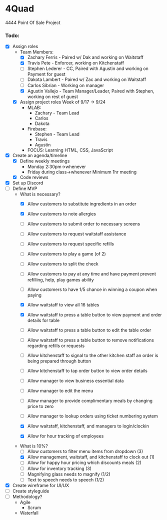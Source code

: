 # 4Quad
4444 Point Of Sale Project

### Todo:
- [X] Assign roles
  - Team Members:
    - [x] Zachary Ferris  - Paired w/ Dak and working on Waitstaff
    - [x] Travis Pete     - Enforcer, working on Kitchenstaff
    - [ ] Stephen Lederer - CC, Paired with Agustin and working on Payment for guest
    - [ ] Dakota Lambert  - Paired w/ Zac and working on Waitstaff
    - [ ] Carlos Sibrian  - Working on manager
    - [x] Agustin Vallejo - Team Manager/Leader, Paired with Stephen, working on rest of guest
  - [x] Assign project roles
    Week of 9/17 -> 9/24
    - MLAB:
      - Zachary - Team Lead
      - Carlos
      - Dakota
    - Firebase:
      - Stephen - Team Lead
      - Travis
      - Agustin
    - FOCUS:
      Learning HTML, CSS, JavaScript
- [x] Create an agenda/timeline
  - [x] Define weekly meetings
    - Monday 2:30pm->whenever
    - Friday during class->whenever
    Minimum 1hr meeting
  - [x] Code reviews
- [x] Set up Discord
- [ ] Define MVP
  - What is necessary?
    - [x] Allow customers to substitute ingredients in an order
    - [x] Allow customers to note allergies
    - [ ] Allow customers to submit order to necessary screens
    - [ ] Allow customers to request waitstaff assistance
    - [ ] Allow customers to request specific refills
    - [ ] Allow customers to play a game (of 2)
    - [ ] Allow customers to split the check 
    - [ ] Allow customers to pay at any time and have payment prevent refilling, help, play games ability
    - [ ] Allow customers to have 1/5 chance in winning a coupon when paying
    
    - [x] Allow waitstaff to view all 16 tables
    - [x] Allow waitstaff to press a table button to view payment and order details for table
    - [ ] Allow waitstaff to press a table button to edit the table order
    - [ ] Allow waitstaff to press a table button to remove notifications regarding refills or requests
    
    - [ ] Allow kitchenstaff to signal to the other kitchen staff an order is being prepared through button
    - [ ] Allow kitchenstaff to tap order button to view order details
    
    - [ ] Allow manager to view business essential data
    - [ ] Allow manager to edit the menu 
    - [ ] Allow manager to provide complimentary meals by changing price to zero
    - [ ] Allow manager to lookup orders using ticket numbering system
    
    - [x] Allow waitstaff, kitchenstaff, and managers to login/clockin 
    
    - [x] Allow for hour tracking of employees
    
  - What is 10%?
    - [ ] Allow customers to filter menu items from dropdown (3)
    - [x] Allow management, waitstaff, and kitchenstaff to clock out (1)
    - [ ] Allow for happy hour pricing which discounts meals (2)
    - [ ] Allow for inventory tracking (3)
    - [ ] Magnifying glass needs to magnify (1/2) 
    - [ ] Text to speech needs to speech (1/2)
    
- [x] Create wireframe for UI/UX
- [ ] Create styleguide
- [ ] Methodology?
    - Agile
      - Scrum
    - Waterfall
